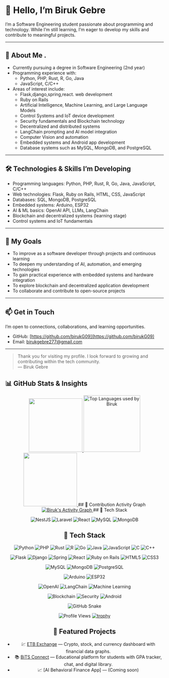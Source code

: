 # 👋 Hello, I’m Biruk Gebre

I’m a Software Engineering student passionate about programming and technology. While I’m still learning, I’m eager to develop my skills and contribute to meaningful projects.

---

## 🌱 About Me .


- Currently pursuing a degree in Software Engineering (2nd year)  
- Programming experience with:
  - Python, PHP, Rust, R, Go, Java  
  - JavaScript, C/C++  
- Areas of interest include:
  - Flask,django,spring,react. web development  
  - Ruby on Rails  
  - Artificial Intelligence, Machine Learning, and Large Language Models  
  - Control Systems and IoT device development  
  - Security fundamentals and Blockchain technology  
  - Decentralized and distributed systems  
  - LangChain prompting and AI model integration  
  - Computer Vision and automation  
  - Embedded systems and Android app development  
  - Database systems such as  MySQL, MongoDB, and PostgreSQL  

---

## 🛠️ Technologies & Skills I’m Developing

- Programming languages: Python, PHP, Rust, R, Go, Java, JavaScript, C/C++  
- Web technologies: Flask, Ruby on Rails, HTML, CSS, JavaScript  
- Databases: SQL, MongoDB, PostgreSQL  
- Embedded systems: Arduino, ESP32  
- AI & ML basics: OpenAI API, LLMs, LangChain  
- Blockchain and decentralized systems (learning stage)  
- Control systems and IoT fundamentals  

---

## 🎯 My Goals

- To improve as a software developer through projects and continuous learning  
- To deepen my understanding of AI, automation, and emerging technologies  
- To gain practical experience with embedded systems and hardware integration  
- To explore blockchain and decentralized application development  
- To collaborate and contribute to open-source projects  

---

## 📫 Get in Touch

I’m open to connections, collaborations, and learning opportunities.  
- GitHub: [https://github.com/birukG09](https://github.com/birukG09)  
- Email: birukgebre277@gmail.com

---

> Thank you for visiting my profile. I look forward to growing and contributing within the tech community.  
> — Biruk Gebre


<!---
birukG09/birukG09 is a ✨ special ✨ repository because its `README.md` (this file) appears on your GitHub profile.
You can click the Preview link to take a look at your changes.
--->
## 📊 GitHub Stats & Insights

<div align="center">

<!-- GitHub Stats Card -->
<a href="https://github.com/birukG09">
  <img height="170px" src="https://github-readme-stats.vercel.app/api?username=birukG09&show_icons=true&theme=tokyonight&include_all_commits=true&count_private=true&border_radius=15&hide_rank=false" />
</a>

<!-- Most Used Languages -->
<a href="https://github.com/birukG09">
 <a href="https://github.com/birukG09">
  <img height="180px" src="https://github-readme-stats.vercel.app/api/top-langs/?username=birukG09&layout=compact&theme=radical&langs_count=6&border_radius=15&card_width=350" alt="Top Languages used by Biruk" />
</a>


<!-- Streak Stats -->
<a href="https://github.com/birukG09">
  <img height="170px" src="https://github-readme-streak-stats.herokuapp.com/?user=birukG09&theme=tokyonight&hide_border=false&border_radius=15&date_format=M%20j%5B%2C%20Y%5D" />
</a>
## 🧠 Contribution Activity Graph

<a href="https://github.com/ashutosh00710/github-readme-activity-graph">
  <img alt="Biruk's Activity Graph" src="https://github-readme-activity-graph.vercel.app/graph?username=birukG09&theme=tokyo-night&bg_color=1A1B27&color=7FDBCA&line=38BDF8&point=FFFFFF&area=true&hide_border=true" />
</a> 
## 🧰 Tech Stack

![NestJS](https://img.shields.io/badge/-NestJS-E0234E?style=for-the-badge&logo=nestjs)
![Laravel](https://img.shields.io/badge/-Laravel-red?style=for-the-badge&logo=laravel)
![React](https://img.shields.io/badge/-React-20232A?style=for-the-badge&logo=react)
![MySQL](https://img.shields.io/badge/-MySQL-00758F?style=for-the-badge&logo=mysql)
![MongoDB](https://img.shields.io/badge/-MongoDB-4EA94B?style=for-the-badge&logo=mongodb)
## 🧰 Tech Stack

![Python](https://img.shields.io/badge/-Python-3776AB?style=for-the-badge&logo=python)
![PHP](https://img.shields.io/badge/-PHP-777BB4?style=for-the-badge&logo=php)
![Rust](https://img.shields.io/badge/-Rust-000000?style=for-the-badge&logo=rust&logoColor=white)
![R](https://img.shields.io/badge/-R-276DC3?style=for-the-badge&logo=r)
![Go](https://img.shields.io/badge/-Go-00ADD8?style=for-the-badge&logo=go)
![Java](https://img.shields.io/badge/-Java-007396?style=for-the-badge&logo=java)
![JavaScript](https://img.shields.io/badge/-JavaScript-F7DF1E?style=for-the-badge&logo=javascript&logoColor=black)
![C](https://img.shields.io/badge/-C-A8B9CC?style=for-the-badge&logo=c)
![C++](https://img.shields.io/badge/-C++-00599C?style=for-the-badge&logo=c%2B%2B)

![Flask](https://img.shields.io/badge/-Flask-000000?style=for-the-badge&logo=flask)
![Django](https://img.shields.io/badge/-Django-092E20?style=for-the-badge&logo=django)
![Spring](https://img.shields.io/badge/-Spring-6DB33F?style=for-the-badge&logo=spring)
![React](https://img.shields.io/badge/-React-61DAFB?style=for-the-badge&logo=react&logoColor=black)
![Ruby on Rails](https://img.shields.io/badge/-Ruby_on_Rails-CC0000?style=for-the-badge&logo=ruby-on-rails)
![HTML5](https://img.shields.io/badge/-HTML5-E34F26?style=for-the-badge&logo=html5)
![CSS3](https://img.shields.io/badge/-CSS3-1572B6?style=for-the-badge&logo=css3)

![MySQL](https://img.shields.io/badge/-MySQL-4479A1?style=for-the-badge&logo=mysql)
![MongoDB](https://img.shields.io/badge/-MongoDB-47A248?style=for-the-badge&logo=mongodb)
![PostgreSQL](https://img.shields.io/badge/-PostgreSQL-4169E1?style=for-the-badge&logo=postgresql)

![Arduino](https://img.shields.io/badge/-Arduino-00979D?style=for-the-badge&logo=arduino)
![ESP32](https://img.shields.io/badge/-ESP32-000000?style=for-the-badge&logo=esp8266)

![OpenAI](https://img.shields.io/badge/-OpenAI-412991?style=for-the-badge&logo=openai)
![LangChain](https://img.shields.io/badge/-LangChain-000000?style=for-the-badge&logo=python&logoColor=white)
![Machine Learning](https://img.shields.io/badge/-Machine_Learning-FF6F61?style=for-the-badge&logo=tensorflow&logoColor=white)

![Blockchain](https://img.shields.io/badge/-Blockchain-315CF5?style=for-the-badge&logo=blockchain)
![Security](https://img.shields.io/badge/-Security-000000?style=for-the-badge&logo=securityscorecard)
![Android](https://img.shields.io/badge/-Android-3DDC84?style=for-the-badge&logo=android)


![GitHub Snake](https://github.com/birukG09/birukG09/raw/output/github-contribution-grid-snake.svg)

![Profile Views](https://komarev.com/ghpvc/?username=birukG09&color=blue&style=flat-square)
[![trophy](https://github-profile-trophy.vercel.app/?username=birukG09&theme=tokyonight)](https://github.com/ryo-ma/github-profile-trophy)
## 🚀 Featured Projects

- 💹 [ETB Exchange](https://github.com/birukG09/ETB-exchange-) — Crypto, stock, and currency dashboard with financial data graphs.
- 📚 [BiTS Connect](https://github.com/birukG09/bits-connect) — Educational platform for students with GPA tracker, chat, and digital library.
- 📈 [AI Behavioral Finance App] — (Coming soon)



